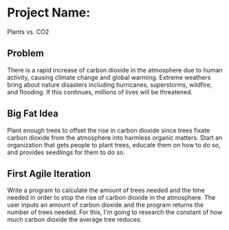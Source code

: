 # Project Name:
Plants vs. CO2

## Problem
There is a rapid increase of carbon dioxide in the atmosphere due to human activity, causing climate change and global warming. Extreme weathers bring about nature disasters including hurricanes, superstorms, wildfire, and flooding. If this continues, millions of lives will be threatened.

## Big Fat Idea
Plant enough trees to offset the rise in carbon dioxide since trees fixate carbon dioxide from the atmosphere into harmless organic matters. Start an organization that gets people to plant trees, educate them on how to do so, and provides seedlings for them to do so.

## First Agile Iteration
Write a program to calculate the amount of trees needed and the time needed in order to stop the rise of carbon dioxide in the atmosphere. The user inputs an amount of carbon dioxide and the program returns the number of trees needed. For this, I'm going to research the constant of how much carbon dioxide the average tree reduces.

